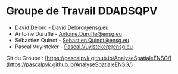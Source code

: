# Groupe de Travail DDADSQPV
+ David Delord - David.Delord@ensg.eu
+ Antoine Duruflé - Antoine.Durufle@ensg.eu
+ Sébastien Quinot - Sebastien.Quinot@ensg.eu
+ Pascal Vuylsteker - Pascal.Vuylsteker@ensg.eu

Git du Groupe : [https://pascalpvk.github.io/AnalyseSpatialeENSG/](https://pascalpvk.github.io/AnalyseSpatialeENSG/)
